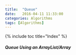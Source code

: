 ```yaml
---
title:  "Queue"
date:   2016-04-11 11:33:00
categories: Algorithms
tags: [Algorithms]
---
```



{% include toc title="Index" %}

##### Queue Using an ArrayList/Array
